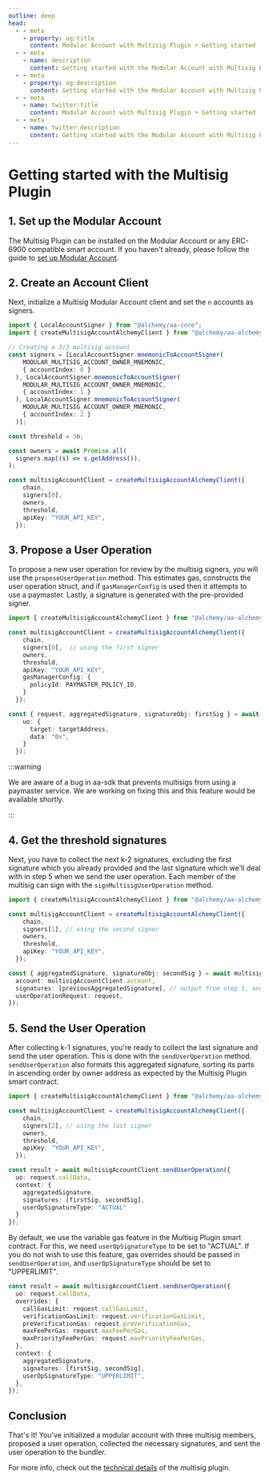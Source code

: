 ```yaml
---
outline: deep
head:
  - - meta
    - property: og:title
      content: Modular Account with Multisig Plugin • Getting started
  - - meta
    - name: description
      content: Getting started with the Modular Account with Multisig Plugin in Account Kit
  - - meta
    - property: og:description
      content: Getting started with the Modular Account with Multisig Plugin in Account Kit
  - - meta
    - name: twitter:title
      content: Modular Account with Multisig Plugin • Getting started
  - - meta
    - name: twitter:description
      content: Getting started with the Modular Account with Multisig Plugin in Account Kit
---
```


# Getting started with the Multisig Plugin

## 1. Set up the Modular Account

The Multisig Plugin can be installed on the Modular Account or any ERC-6900 compatible smart account. If you haven't already, please follow the guide to [set up Modular Account](../getting-started).

## 2. Create an Account Client

Next, initialize a Multisig Modular Account client and set the `n` accounts as signers.

```ts
import { LocalAccountSigner } from "@alchemy/aa-core";
import { createMultisigAccountAlchemyClient } from "@alchemy/aa-alchemy";

// Creating a 3/3 multisig account
const signers = [LocalAccountSigner.mnemonicToAccountSigner(
    MODULAR_MULTISIG_ACCOUNT_OWNER_MNEMONIC,
    { accountIndex: 0 }
  ), LocalAccountSigner.mnemonicToAccountSigner(
    MODULAR_MULTISIG_ACCOUNT_OWNER_MNEMONIC,
    { accountIndex: 1 }
  ), LocalAccountSigner.mnemonicToAccountSigner(
    MODULAR_MULTISIG_ACCOUNT_OWNER_MNEMONIC,
    { accountIndex: 2 }
  )];

const threshold = 3n;

const owners = await Promise.all(
  signers.map((s) => s.getAddress()),
);

const multisigAccountClient = createMultisigAccountAlchemyClient({
    chain,
    signers[0],
    owners,
    threshold,
    apiKey: "YOUR_API_KEY",
  });
```

## 3. Propose a User Operation

To propose a new user operation for review by the multisig signers, you will use the `proposeUserOperation` method. This estimates gas, constructs the user operation struct, and if `gasManagerConfig` is used then it attempts to use a paymaster. Lastly, a signature is generated with the pre-provided signer.

```ts
import { createMultisigAccountAlchemyClient } from "@alchemy/aa-alchemy";

const multisigAccountClient = createMultisigAccountAlchemyClient({
    chain,
    signers[0],  // using the first signer
    owners,
    threshold,
    apiKey: "YOUR_API_KEY",
    gasManagerConfig: {
      policyId: PAYMASTER_POLICY_ID,
    }
  });

const { request, aggregatedSignature, signatureObj: firstSig } = await multisigAccountClient.proposeUserOperation({
    uo: {
      target: targetAddress,
      data: "0x",
    }
  });
```

:::warning

We are aware of a bug in aa-sdk that prevents multisigs from using a paymaster service. We are working on fixing this and this feature would be available shortly.

:::

## 4. Get the threshold signatures

Next, you have to collect the next k-2 signatures, excluding the first signature which you already provided and the last signature which we'll deal with in step 5 when we send the user operation. Each member of the multisig can sign with the `signMultisigUserOperation` method.

```ts
import { createMultisigAccountAlchemyClient } from "@alchemy/aa-alchemy";

const multisigAccountClient = createMultisigAccountAlchemyClient({
    chain,
    signers[1], // using the second signer
    owners,
    threshold,
    apiKey: "YOUR_API_KEY",
  });

const { aggregatedSignature, signatureObj: secondSig } = await multisigAccountClient.signMultisigUserOperation({
  account: multisigAccountClient.account,
  signatures: [previousAggregatedSignature], // output from step 1, and from this step if k-2 > 1
  userOperationRequest: request,
});
```

## 5. Send the User Operation

After collecting k-1 signatures, you're ready to collect the last signature and send the user operation. This is done with the `sendUserOperation` method. `sendUserOperation` also formats this aggregated signature, sorting its parts in ascending order by owner address as expected by the Multisig Plugin smart contract.

```ts
import { createMultisigAccountAlchemyClient } from "@alchemy/aa-alchemy";

const multisigAccountClient = createMultisigAccountAlchemyClient({
    chain,
    signers[2], // using the last signer
    owners,
    threshold,
    apiKey: "YOUR_API_KEY",
  });

const result = await multisigAccountClient.sendUserOperation({
  uo: request.callData,
  context: {
    aggregatedSignature,
    signatures: [firstSig, secondSig],
    userOpSignatureType: "ACTUAL"
  }
});
```

By default, we use the variable gas feature in the Multisig Plugin smart contract. For this, we need `userOpSignatureType` to be set to "ACTUAL". If you do not wish to use this feature, gas overrides should be passed in `sendUserOperation`, and `userOpSignatureType` should be set to "UPPERLIMIT".

```ts
const result = await multisigAccountClient.sendUserOperation({
  uo: request.callData,
  overrides: {
    callGasLimit: request.callGasLimit,
    verificationGasLimit: request.verificationGasLimit,
    preVerificationGas: request.preVerificationGas,
    maxFeePerGas: request.maxFeePerGas,
    maxPriorityFeePerGas: request.maxPriorityFeePerGas,
  },
  context: {
    aggregatedSignature,
    signatures: [firstSig, secondSig],
    userOpSignatureType: "UPPERLIMIT",
  },
});
```

## Conclusion

That's it! You've initialized a modular account with three multisig members, proposed a user operation, collected the necessary signatures, and sent the user operation to the bundler.

For more info, check out the [technical details](./technical-details) of the multisig plugin.
